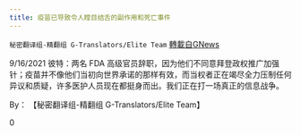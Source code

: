 ```yaml
---
title: 疫苗已导致令人瞠目结舌的副作用和死亡事件
---
```

`秘密翻译组-精翻组 G-Translators/Elite Team` [轉載自GNews](https://gnews.org/zh-hans/1544700/)

9/16/2021 彼特：两名 FDA 高级官员辞职，因为他们不同意拜登政权推广加强针；疫苗并不像他们当初向世界承诺的那样有效，而当权者正在竭尽全力压制任何异议和质疑，许多医护人员现在都挺身而出。我们正在打一场真正的信息战争。

By： 【秘密翻译组-精翻组 G-Translators/Elite Team】

0

